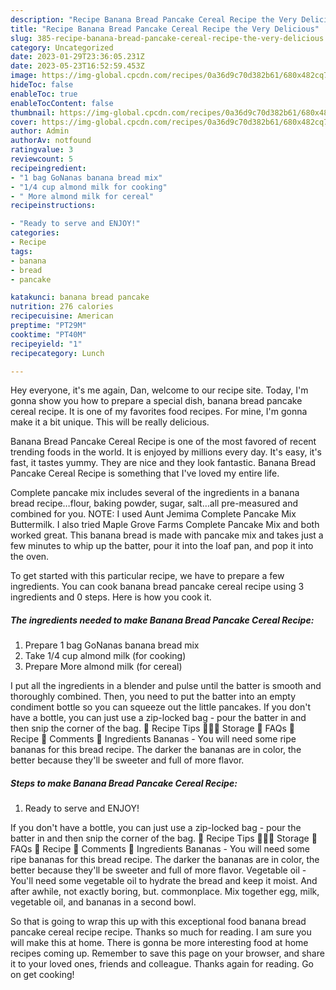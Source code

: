 ```yaml
---
description: "Recipe Banana Bread Pancake Cereal Recipe the Very Delicious"
title: "Recipe Banana Bread Pancake Cereal Recipe the Very Delicious"
slug: 385-recipe-banana-bread-pancake-cereal-recipe-the-very-delicious
category: Uncategorized
date: 2023-01-29T23:36:05.231Z
date: 2023-05-23T16:52:59.453Z
image: https://img-global.cpcdn.com/recipes/0a36d9c70d382b61/680x482cq70/banana-bread-pancake-cereal-recipe-recipe-main-photo.jpg
hideToc: false
enableToc: true
enableTocContent: false
thumbnail: https://img-global.cpcdn.com/recipes/0a36d9c70d382b61/680x482cq70/banana-bread-pancake-cereal-recipe-recipe-main-photo.jpg
cover: https://img-global.cpcdn.com/recipes/0a36d9c70d382b61/680x482cq70/banana-bread-pancake-cereal-recipe-recipe-main-photo.jpg
author: Admin
authorAv: notfound
ratingvalue: 3
reviewcount: 5
recipeingredient:
- "1 bag GoNanas banana bread mix"
- "1/4 cup almond milk for cooking"
- " More almond milk for cereal"
recipeinstructions:

- "Ready to serve and ENJOY!"
categories:
- Recipe
tags:
- banana
- bread
- pancake

katakunci: banana bread pancake 
nutrition: 276 calories
recipecuisine: American
preptime: "PT29M"
cooktime: "PT40M"
recipeyield: "1"
recipecategory: Lunch

---
```



Hey everyone, it's me again, Dan, welcome to our recipe site. Today, I'm gonna show you how to prepare a special dish, banana bread pancake cereal recipe. It is one of my favorites food recipes. For mine, I'm gonna make it a bit unique. This will be really delicious.

Banana Bread Pancake Cereal Recipe is one of the most favored of recent trending foods in the world. It is enjoyed by millions every day. It's easy, it's fast, it tastes yummy. They are nice and they look fantastic. Banana Bread Pancake Cereal Recipe is something that I've loved my entire life.

Complete pancake mix includes several of the ingredients in a banana bread recipe…flour, baking powder, sugar, salt…all pre-measured and combined for you. NOTE: I used Aunt Jemima Complete Pancake Mix Buttermilk. I also tried Maple Grove Farms Complete Pancake Mix and both worked great. This banana bread is made with pancake mix and takes just a few minutes to whip up the batter, pour it into the loaf pan, and pop it into the oven.


To get started with this particular recipe, we have to prepare a few ingredients. You can cook banana bread pancake cereal recipe using 3 ingredients and 0 steps. Here is how you cook it.

<!--inarticleads1-->

##### The ingredients needed to make Banana Bread Pancake Cereal Recipe:

1. Prepare 1 bag GoNanas banana bread mix
1. Take 1/4 cup almond milk (for cooking)
1. Prepare  More almond milk (for cereal)


I put all the ingredients in a blender and pulse until the batter is smooth and thoroughly combined. Then, you need to put the batter into an empty condiment bottle so you can squeeze out the little pancakes. If you don&#39;t have a bottle, you can just use a zip-locked bag - pour the batter in and then snip the corner of the bag. 🍴 Recipe Tips 👩🏻‍🍳 Storage 💭 FAQs 📖 Recipe 💬 Comments 🥘 Ingredients Bananas - You will need some ripe bananas for this bread recipe. The darker the bananas are in color, the better because they&#39;ll be sweeter and full of more flavor. 

<!--inarticleads2-->

##### Steps to make Banana Bread Pancake Cereal Recipe:


1. Ready to serve and ENJOY!

If you don&#39;t have a bottle, you can just use a zip-locked bag - pour the batter in and then snip the corner of the bag. 🍴 Recipe Tips 👩🏻‍🍳 Storage 💭 FAQs 📖 Recipe 💬 Comments 🥘 Ingredients Bananas - You will need some ripe bananas for this bread recipe. The darker the bananas are in color, the better because they&#39;ll be sweeter and full of more flavor. Vegetable oil - You&#39;ll need some vegetable oil to hydrate the bread and keep it moist. And after awhile, not exactly boring, but. commonplace. Mix together egg, milk, vegetable oil, and bananas in a second bowl. 

So that is going to wrap this up with this exceptional food banana bread pancake cereal recipe recipe. Thanks so much for reading. I am sure you will make this at home. There is gonna be more interesting food at home recipes coming up. Remember to save this page on your browser, and share it to your loved ones, friends and colleague. Thanks again for reading. Go on get cooking!

